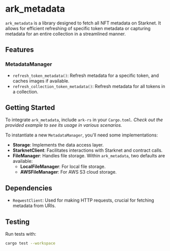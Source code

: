 # ark_metadata

`ark_metadata` is a library designed to fetch all NFT metadata on Starknet. It allows for efficient refreshing of specific token metadata or capturing metadata for an entire collection in a streamlined manner.

## Features
### MetadataManager

- `refresh_token_metadata()`: Refresh metadata for a specific token, and caches images if available.
- `refresh_collection_token_metadata()`: Refresh metadata for all tokens in a collection.

## Getting Started

To integrate `ark_metadata`, include ```ark-rs``` in your `Cargo.toml`.
*Check out the provided example to see its usage in various scenarios.*

To instantiate a new `MetadataManager`, you'll need some implementations:

- **Storage**: Implements the data access layer.
- **StarknetClient**: Facilitates interactions with Starknet and contract calls.
- **FileManager**: Handles file storage. Within `ark_metadata`, two defaults are available:
  - **LocalFileManager**: For local file storage.
  - **AWSFileManager**: For AWS S3 cloud storage.

## Dependencies

- `ReqwestClient`: Used for making HTTP requests, crucial for fetching metadata from URIs.

## Testing

Run tests with: 
```bash
cargo test --workspace
